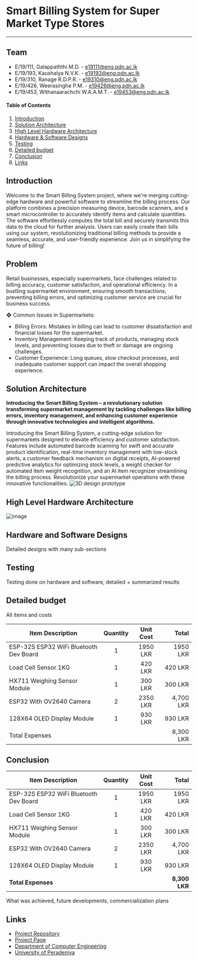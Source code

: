 

[comment]: # "This is the standard layout for the project, but you can clean this and use your own template"

# Smart Billing System for Super Market Type Stores

---

## Team
-  E/19/111, Galappaththi M.D. - [e19111@eng.pdn.ac.lk](mailto:name@email.com)
-  E/19/193, Kaushalya N.V.K. - [e19193@eng.pdn.ac.lk](mailto:name@email.com)
-  E/19/310, Ranage R.D.P.R. - [e19310@eng.pdn.ac.lk](mailto:name@email.com)
-  E/19/426, Weerasinghe P.M. - [e19426@eng.pdn.ac.lk](mailto:name@email.com)
-  E/19/453, Withanaarachchi W.A.A.M.T. - [e19453@eng.pdn.ac.lk](mailto:name@email.com)

<!-- Image (photo/drawing of the final hardware) should be here -->



<!-- This is a sample image, to show how to add images to your page. To learn more options, please refer [this](https://projects.ce.pdn.ac.lk/docs/faq/how-to-add-an-image/) -->

<!-- ![Sample Image](./images/sample.png) -->

#### Table of Contents
1. [Introduction](#introduction)
2. [Solution Architecture](#solution-architecture )
3. [High Level Hardware Architecture](#hardware-architecture)
4. [Hardware & Software Designs](#hardware-and-software-designs)
5. [Testing](#testing)
6. [Detailed budget](#detailed-budget)
7. [Conclusion](#conclusion)
8. [Links](#links)

## Introduction

Welcome to the Smart Billing System project, where we're merging cutting-edge hardware and powerful software to streamline the billing process. Our platform combines a precision measuring device, barcode scanners, and a smart microcontroller to accurately identify items and calculate quantities. The software effortlessly computes the total bill and securely transmits this data to the cloud for further analysis. Users can easily create their bills using our system, revolutionizing traditional billing methods to provide a seamless, accurate, and user-friendly experience. Join us in simplifying the future of billing!

## Problem
Retail businesses, especially supermarkets, face challenges related to billing accuracy, customer 
satisfaction, and operational efficiency. In a bustling supermarket environment, ensuring smooth 
transactions, preventing billing errors, and optimizing customer service are crucial for business success.


❖ Common Issues in Supermarkets:<br>

  -  Billing Errors: Mistakes in billing can lead to customer dissatisfaction and financial losses for 
the supermarket.<br>
  - Inventory Management: Keeping track of products, managing stock levels, and preventing 
losses due to theft or damage are ongoing challenges.<br>
  - Customer Experience: Long queues, slow checkout processes, and inadequate customer 
support can impact the overall shopping experience.<br>

## Solution Architecture

__Introducing the Smart Billing System – a revolutionary solution transforming supermarket management by tackling challenges like billing errors, inventory management, and enhancing customer experience through innovative technologies and intelligent algorithms.__



Introducing the Smart Billing System, a cutting-edge solution for supermarkets designed to elevate efficiency and customer satisfaction. Features include automated barcode scanning for swift and accurate product identification, real-time inventory management with low-stock alerts, a customer feedback mechanism on digital receipts, AI-powered predictive analytics for optimizing stock levels, a weight checker for automated item weight recognition, and an AI item recognizer streamlining the billing process. Revolutionize your supermarket operations with these innovative functionalities.
![3D design prototype](https://github.com/cepdnaclk/e19-3yp-Smart-Billing-System/assets/115540141/c428fb62-8916-47b7-92cf-c0e7b080e0e6)


## High Level Hardware Architecture
![image](https://github.com/cepdnaclk/e19-3yp-Smart-Billing-System/assets/115542224/c8055f49-ad80-4a11-91b8-d21c58703daf)



## Hardware and Software Designs

Detailed designs with many sub-sections

## Testing

Testing done on hardware and software, detailed + summarized results

## Detailed budget

All items and costs

| Item Description          | Quantity  | Unit Cost  | Total  |
| ------------- |:---------:|:----------:|-------:|
| ESP-32S ESP32 WiFi Bluetooth Dev Board   |  1        | 1950 LKR     | 1950 LKR |  
| Load Cell Sensor 1KG   |  1        | 420 LKR     | 420 LKR |  
| HX711 Weighing Sensor Module   |  1        | 300 LKR     | 300 LKR |  
| ESP32 With OV2640 Camera   |  2        | 2350 LKR     | 4,700 LKR |
| 128X64 OLED Display Module   |  1        | 930 LKR     | 930 LKR |
|Total Expenses                                  |  |      | 8,300 LKR |
## Conclusion


| Item Description                      | Quantity | Unit Cost | Total   |
| ------------------------------------- |:--------:|:---------:| -------:|
| ESP-32S ESP32 WiFi Bluetooth Dev Board | 1        | 1950 LKR  | 1950 LKR|  
| Load Cell Sensor 1KG                   | 1        | 420 LKR   | 420 LKR |
| HX711 Weighing Sensor Module           | 1        | 300 LKR   | 300 LKR |
| ESP32 With OV2640 Camera               | 2        | 2350 LKR  | 4,700 LKR |
| 128X64 OLED Display Module             | 1        | 930 LKR   | 930 LKR |
| **Total Expenses**                     |          |           | **8,300 LKR** |



What was achieved, future developments, commercialization plans

## Links

- [Project Repository](https://github.com/cepdnaclk/e19-3yp-smart-billing-system )
- [Project Page](https://cepdnaclk.github.io/e19-3yp-smart-billing-system/)
- [Department of Computer Engineering](http://www.ce.pdn.ac.lk/)
- [University of Peradeniya](https://eng.pdn.ac.lk/)

[//]: # (Please refer this to learn more about Markdown syntax)
[//]: # (https://github.com/adam-p/markdown-here/wiki/Markdown-Cheatsheet)
